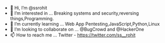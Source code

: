 - 👋 Hi, I’m @ssrohit
- 👀 I’m interested in ...
      Breaking systems and security,reversing things,Programming.
- 🌱 I’m currently learning ...
      Web App Pentesting,JavaScript,Python,Linux
- 💞️ I’m looking to collaborate on ...
     @BugCrowd and @HackerOne
- 📫 How to reach me ...
   Twitter - https://twitter.com/ss__rohit

<!---
ssrohit/ssrohit is a ✨ special ✨ repository because its `README.md` (this file) appears on your GitHub profile.
You can click the Preview link to take a look at your changes.
--->
